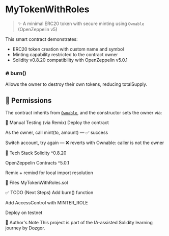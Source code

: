 # MyTokenWithRoles

> ✨ A minimal ERC20 token with secure minting using `Ownable` (OpenZeppelin v5)

This smart contract demonstrates:
- ERC20 token creation with custom name and symbol
- Minting capability restricted to the contract owner
- Solidity v0.8.20 compatibility with OpenZeppelin v5.0.1

### 🔥 burn()

Allows the owner to destroy their own tokens, reducing totalSupply.

## 🔐 Permissions

The contract inherits from [`Ownable`](https://docs.openzeppelin.com/contracts/5.x/api/access#Ownable), and the constructor sets the owner via:

🧪 Manual Testing (via Remix)
Deploy the contract

As the owner, call mint(to, amount) — ✅ success

Switch account, try again — ❌ reverts with Ownable: caller is not the owner

🧱 Tech Stack
Solidity ^0.8.20

OpenZeppelin Contracts ^5.0.1

Remix + remixd for local import resolution

📌 Files
MyTokenWithRoles.sol

✅ TODO (Next Steps)
Add burn() function

Add AccessControl with MINTER_ROLE

Deploy on testnet

🧠 Author's Note
This project is part of the IA-assisted Solidity learning journey by Dozgor.
